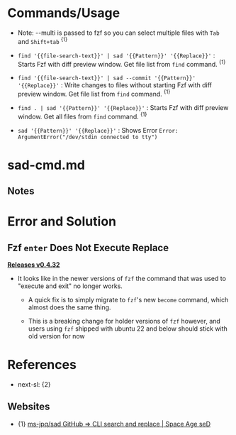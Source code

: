 # Commands/Usage

* Note: --multi is passed to fzf so you can select multiple files with `Tab` and `Shift+tab` <sup>{1}</sup>

* `find '{{file-search-text}}' | sad '{{Pattern}}' '{{Replace}}'` : Starts Fzf with diff preview window. Get file list from `find` command. <sup>{1}</sup>

* `find '{{file-search-text}}' | sad --commit '{{Pattern}}' '{{Replace}}'` : Write changes to files without starting Fzf with diff preview window. Get file list from `find` command. <sup>{1}</sup>

* `find . | sad '{{Pattern}}' '{{Replace}}'` : Starts Fzf with diff preview window. Get all files from `find` command. <sup>{1}</sup>

* `sad '{{Pattern}}' '{{Replace}}'` : Shows Error `Error: ArgumentError("/dev/stdin connected to tty")`

# sad-cmd.md

## Notes

# Error and Solution

## Fzf `enter` Does Not Execute Replace

**[Releases v0.4.32](https://github.com/ms-jpq/sad/releases/tag/v0.4.32)**

* It looks like in the newer versions of `fzf` the command that was used to "execute and exit" no longer works.

  * A quick fix is to simply migrate to `fzf`'s new `become` command, which almost does the same thing.

  * This is a breaking change for holder versions of `fzf` however, and users using `fzf` shipped with ubuntu 22 and below should stick with old version for now

# References

* next-sl: {2}

## Websites

* {1} [ms-jpq/sad GitHub => CLI search and replace | Space Age seD](https://github.com/ms-jpq/sad)
